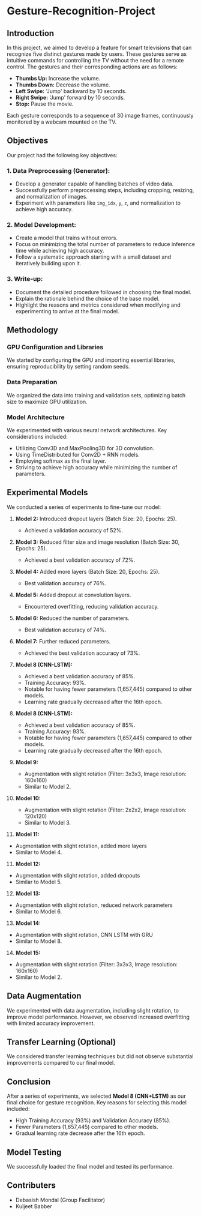# Gesture-Recognition-Project

## Introduction

In this project, we aimed to develop a feature for smart televisions that can recognize five distinct gestures made by users. These gestures serve as intuitive commands for controlling the TV without the need for a remote control. The gestures and their corresponding actions are as follows:

- **Thumbs Up:** Increase the volume.
- **Thumbs Down:** Decrease the volume.
- **Left Swipe:** 'Jump' backward by 10 seconds.
- **Right Swipe:** 'Jump' forward by 10 seconds.
- **Stop:** Pause the movie.

Each gesture corresponds to a sequence of 30 image frames, continuously monitored by a webcam mounted on the TV.

## Objectives

Our project had the following key objectives:

### 1. Data Preprocessing (Generator):

- Develop a generator capable of handling batches of video data.
- Successfully perform preprocessing steps, including cropping, resizing, and normalization of images.
- Experiment with parameters like `img_idx`, `y`, `z`, and normalization to achieve high accuracy.

### 2. Model Development:

- Create a model that trains without errors.
- Focus on minimizing the total number of parameters to reduce inference time while achieving high accuracy.
- Follow a systematic approach starting with a small dataset and iteratively building upon it.

### 3. Write-up:

- Document the detailed procedure followed in choosing the final model.
- Explain the rationale behind the choice of the base model.
- Highlight the reasons and metrics considered when modifying and experimenting to arrive at the final model.

## Methodology

### GPU Configuration and Libraries

We started by configuring the GPU and importing essential libraries, ensuring reproducibility by setting random seeds.

### Data Preparation

We organized the data into training and validation sets, optimizing batch size to maximize GPU utilization.

### Model Architecture

We experimented with various neural network architectures. Key considerations included:

- Utilizing Conv3D and MaxPooling3D for 3D convolution.
- Using TimeDistributed for Conv2D + RNN models.
- Employing softmax as the final layer.
- Striving to achieve high accuracy while minimizing the number of parameters.

## Experimental Models

We conducted a series of experiments to fine-tune our model:

1. **Model 2:** Introduced dropout layers (Batch Size: 20, Epochs: 25).
   - Achieved a validation accuracy of 52%.

2. **Model 3:** Reduced filter size and image resolution (Batch Size: 30, Epochs: 25).
   - Achieved a best validation accuracy of 72%.

3. **Model 4:** Added more layers (Batch Size: 20, Epochs: 25).
   - Best validation accuracy of 76%.

4. **Model 5:** Added dropout at convolution layers.
   - Encountered overfitting, reducing validation accuracy.

5. **Model 6:** Reduced the number of parameters.
   - Best validation accuracy of 74%.

6. **Model 7:** Further reduced parameters.
   - Achieved the best validation accuracy of 73%.

7. **Model 8 (CNN-LSTM):**
   - Achieved a best validation accuracy of 85%.
   - Training Accuracy: 93%.
   - Notable for having fewer parameters (1,657,445) compared to other models.
   - Learning rate gradually decreased after the 16th epoch.
  
7. **Model 8 (CNN-LSTM):**
   - Achieved a best validation accuracy of 85%.
   - Training Accuracy: 93%.
   - Notable for having fewer parameters (1,657,445) compared to other models.
   - Learning rate gradually decreased after the 16th epoch.
     
8. **Model 9:**
   - Augmentation with slight rotation (Filter: 3x3x3, Image resolution: 160x160)
   - Similar to Model 2.
     
9. **Model 10:**
   - Augmentation with slight rotation (Filter: 2x2x2, Image resolution: 120x120)
   - Similar to Model 3.
     
10. **Model 11:**
   - Augmentation with slight rotation, added more layers
   - Similar to Model 4.
     
11. **Model 12:**
   - Augmentation with slight rotation, added dropouts
   - Similar to Model 5.
     
12. **Model 13:**
   - Augmentation with slight rotation, reduced network parameters
   - Similar to Model 6.
     
13. **Model 14:**
   - Augmentation with slight rotation, CNN LSTM with GRU
   - Similar to Model 8.
     
14. **Model 15:**
   - Augmentation with slight rotation (Filter: 3x3x3, Image resolution: 160x160)
   - Similar to Model 2.

## Data Augmentation

We experimented with data augmentation, including slight rotation, to improve model performance. However, we observed increased overfitting with limited accuracy improvement.

## Transfer Learning (Optional)

We considered transfer learning techniques but did not observe substantial improvements compared to our final model.

## Conclusion

After a series of experiments, we selected **Model 8 (CNN+LSTM)** as our final choice for gesture recognition. Key reasons for selecting this model included:

- High Training Accuracy (93%) and Validation Accuracy (85%).
- Fewer Parameters (1,657,445) compared to other models.
- Gradual learning rate decrease after the 16th epoch.

## Model Testing

We successfully loaded the final model and tested its performance.

## Contributers

- Debasish Mondal (Group Facilitator)
- Kuljeet Babber
